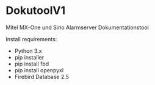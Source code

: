# DokutoolV1
Mitel MX-One und Sirio Alarmserver Dokumentationstool

Install requirements:
-   Python 3.x
-   pip installer
-   pip install fbd
-   pip install openpyxl
-   Firebird Database 2.5
